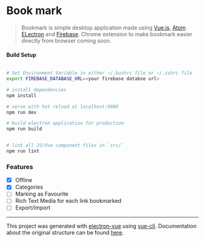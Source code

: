 # Book mark

> Bookmark is simple desktop application made using [Vue.js](https://vuejs.org), [Atom ELectron](https://electron.atom.io/) and [Firebase](https://firebase.google.com). Chrome extension to make bookmark easier directly from browser coming soon.



#### Build Setup

``` bash

# Set Environment Variable in either ~/.bashrc file or ~/.zshrc file
export FIREBASE_DATABASE_URL=<your firebase databse url>

# install dependencies
npm install

# serve with hot reload at localhost:9080
npm run dev

# build electron application for production
npm run build


# lint all JS/Vue component files in `src/`
npm run lint

```

### Features

- [x] Offline
- [x] Categories
- [ ] Marking as Favourite
- [ ] Rich Text Media for each link bookmarked
- [ ] Export/Import

---

This project was generated with [electron-vue](https://github.com/SimulatedGREG/electron-vue) using [vue-cli](https://github.com/vuejs/vue-cli). Documentation about the original structure can be found [here](https://simulatedgreg.gitbooks.io/electron-vue/content/index.html).
